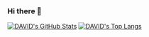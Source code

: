 ### Hi there 👋

<!--
**davidho0403/davidho0403** is a ✨ _special_ ✨ repository because its `README.md` (this file) appears on your GitHub profile.

Here are some ideas to get you started:

- 🔭 I’m currently working on ...
- 🌱 I’m currently learning ...
- 👯 I’m looking to collaborate on ...
- 🤔 I’m looking for help with ...
- 💬 Ask me about ...
- 📫 How to reach me: ...
- 😄 Pronouns: ...
- ⚡ Fun fact: ...
-->

<!-- https://github.com/anuraghazra/github-readme-stats -->
[![DAVID's GitHub Stats](https://github-readme-stats.vercel.app/api?username=davidho0403&count_private=true&show_icons=true&include_all_commits=true)](https://github.com/davidho0403)
[![DAVID's Top Langs](https://github-readme-stats.vercel.app/api/top-langs/?username=davidho0403&layout=compact)](https://github.com/davidho0403)
